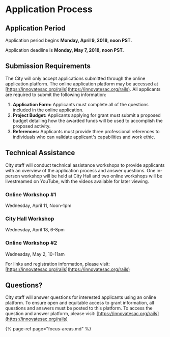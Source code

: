 # Application Process

## Application Period

Application period begins **Monday, April 9, 2018, noon PST.**

Application deadline is **Monday, May 7, 2018, noon PST.**

## Submission Requirements

The City will only accept applications submitted through the online application platform. The online application platform may be accessed at [https://innovatesac.org/rails](https://innovatesac.org/rails). All applicants are required to submit the following information:

1. **Application Form:** Applicants must complete all of the questions included in the online application.
2. **Project Budget:** Applicants applying for grant must submit a proposed budget detailing how the awarded funds will be used to accomplish the proposed activity.
3. **References:** Applicants must provide three professional references to individuals who can validate applicant's capabilities and work ethic.

## Technical Assistance

City staff will conduct technical assistance workshops to provide applicants with an overview of the application process and answer questions. One in-person workshop will be held at City Hall and two online workshops will be livestreamed on YouTube, with the videos available for later viewing.

### Online Workshop \#1

Wednesday, April 11, Noon-1pm

### City Hall Workshop

Wednesday, April 18, 6-8pm

### Online Workshop \#2

Wednesday, May 2, 10-11am

For links and registration information, please visit: [https://innovatesac.org/rails](https://innovatesac.org/rails)

## Questions?

City staff will answer questions for interested applicants using an online platform. To ensure open and equitable access to grant information, all questions and answers must be posted to this platform. To access the question and answer platform, please visit: [https://innovatesac.org/rails](https://innovatesac.org/rails)

{% page-ref page="focus-areas.md" %}



